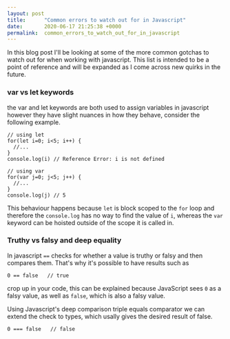 ```yaml
---
layout: post
title:      "Common errors to watch out for in Javascript"
date:       2020-06-17 21:25:38 +0000
permalink:  common_errors_to_watch_out_for_in_javascript
---
```



In this blog post I'll be looking at some of the more common gotchas to watch out for when working with javascript. This list is intended to be a point of reference and will be expanded as I come across new quirks in the future.

### var vs let keywords

the var and let keywords are both used to assign variables in javascript however they have slight nuances in how they behave, consider the following example.

```
// using let
for(let i=0; i<5; i++) {
  //...
}
console.log(i) // Reference Error: i is not defined

// using var
for(var j=0; j<5; j++) {
  //...
}
console.log(j) // 5
```

This behaviour happens because `let` is block scoped to the `for` loop and therefore the `console.log` has no way to find the value of `i`, whereas the `var` keyword can be hoisted outside of the scope it is called in.

### Truthy vs falsy and deep equality

In javascript `==` checks for whether a value is truthy or falsy and then compares them. That's why it's possible to have results such as 
```
0 == false   // true
```
crop up in your code, this can be explained because JavaScript sees `0` as a falsy value, as well as `false`, which is also a falsy value.

Using Javascript's deep comparison triple equals comparator we can extend the check to types, which usally gives the desired result of false.

```
0 === false   // false
```
